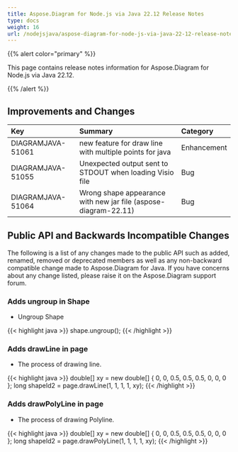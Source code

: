 ```yaml
---
title: Aspose.Diagram for Node.js via Java 22.12 Release Notes
type: docs
weight: 16
url: /nodejsjava/aspose-diagram-for-node-js-via-java-22-12-release-notes/
---
```


{{% alert color="primary" %}}

This page contains release notes information for Aspose.Diagram for Node.js via Java 22.12.


{{% /alert %}}
## **Improvements and Changes** ##

|**Key**|**Summary**|**Category**|
| :- | :- | :- |
|DIAGRAMJAVA-51061|	new feature for draw line with multiple points for java|Enhancement|
|DIAGRAMJAVA-51055|Unexpected output sent to STDOUT when loading Visio file|Bug|
|DIAGRAMJAVA-51064|Wrong shape appearance with new jar file (aspose-diagram-22.11)|Bug|

## **Public API and Backwards Incompatible Changes**
The following is a list of any changes made to the public API such as added, renamed, removed or deprecated members as well as any non-backward compatible change made to Aspose.Diagram for Java. If you have concerns about any change listed, please raise it on the Aspose.Diagram support forum.

### **Adds ungroup in Shape**
- Ungroup Shape

{{< highlight java >}}
shape.ungroup();
{{< /highlight >}}

### **Adds drawLine in page**
- The process of drawing line.

{{< highlight java >}}
double[] xy = new double[] { 0, 0, 0.5, 0.5, 0.5, 0, 0, 0 };
long shapeId2 = page.drawLine(1, 1, 1, 1, xy);
{{< /highlight >}}

### **Adds drawPolyLine in page**
- The process of drawing Polyline.

{{< highlight java >}}
double[] xy = new double[] { 0, 0, 0.5, 0.5, 0.5, 0, 0, 0 };
long shapeId2 = page.drawPolyLine(1, 1, 1, 1, xy);
{{< /highlight >}}

